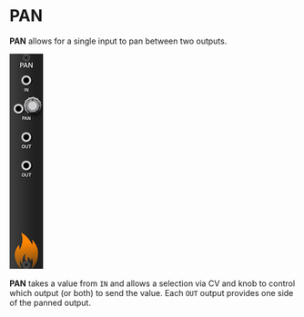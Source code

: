 # PAN

**PAN** allows for a single input to pan between two outputs.

![PAN](images/pan.png "PAN")

**PAN** takes a value from `IN` and allows a selection via CV and knob to
control which output (or both) to send the value.  Each `OUT` output provides
one side of the panned output.
